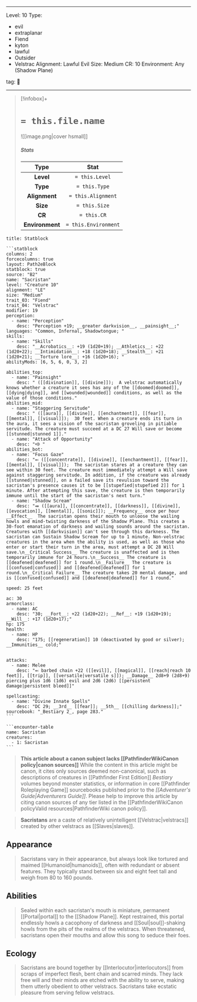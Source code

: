
---


Level: 10
Type:
- evil
- extraplanar
- Fiend
- kyton
- lawful
- Outsider
- Velstrac
Alignment: Lawful Evil
Size: Medium
CR: 10
Environment: Any (Shadow Plane)


tag: 👹

---

> [!infobox]+
> #  `= this.file.name`
> ![[image.png|cover hsmall]]
> ##### Stats
> Type | Stat |
> :---:|:---:|
> **Level** | `= this.Level` |
> **Type** | `= this.Type` |
> **Alignment** | `= this.Alignment` |
> **Size** | `= this.Size` |
> **CR** | `= this.CR` |
> **Environment** | `= this.Environment` |




````ad-info
title: Statblock

```statblock
columns: 2
forcecolumns: true
layout: Path2eBlock
statblock: true
source: "B2"
name: "Sacristan"
level: "Creature 10"
alignment: "LE"
size: "Medium"
trait_03: "Fiend"
trait_04: "Velstrac"
modifier: 19
perception:
  - name: "Perception"
    desc: "Perception +19; __greater darkvision__, __painsight__;"
languages: "Common, Infernal, Shadowtongue; "
skills:
  - name: "Skills"
    desc: "__Acrobatics__: +19 (1d20+19); __Athletics__: +22 (1d20+22); __Intimidation__: +18 (1d20+18); __Stealth__: +21 (1d20+21); __Torture lore__: +16 (1d20+16); "
abilityMods: [6, 5, 6, 0, 3, 2]

abilities_top:
  - name: "Painsight"
    desc: " ([[divination]], [[divine]]);  A velstrac automatically knows whether a creature it sees has any of the [[doomed|doomed]], [[dying|dying]], and [[wounded|wounded]] conditions, as well as the value of those conditions."
abilities_mid:
  - name: "Staggering Servitude"
    desc: " ([[aura]], [[divine]], [[enchantment]], [[fear]], [[mental]], [[visual]]);  30 feet. When a creature ends its turn in the aura, it sees a vision of the sacristan groveling in pitiable servitude. The creature must succeed at a DC 27 Will save or become [[stunned|stunned 1]]."
  - name: "Attack of Opportunity"
    desc: "⬲ "
abilities_bot:
  - name: "Focus Gaze"
    desc: "⬻ ([[concentrate]], [[divine]], [[enchantment]], [[fear]], [[mental]], [[visual]]);  The sacristan stares at a creature they can see within 30 feet. The creature must immediately attempt a Will save against staggering servitude. In addition, if the creature was already [[stunned|stunned]], on a failed save its revulsion toward the sacristan's presence causes it to be [[stupefied|stupefied 2]] for 1 minute. After attempting this save, the creature is then temporarily immune until the start of the sacristan's next turn."
  - name: "Shadow Scream"
    desc: "⬽ ([[aura]], [[concentrate]], [[darkness]], [[divine]], [[evocation]], [[mental]], [[sonic]]); __Frequency__ once per hour  __Effect__  The sacristan opens their mouth to unloose the wailing howls and mind-twisting darkness of the Shadow Plane. This creates a 30-foot emanation of darkness and wailing sounds around the sacristan. Creatures with [[darkvision]] can't see through this darkness. The sacristan can Sustain Shadow Scream for up to 1 minute. Non-velstrac creatures in the area when the ability is used, as well as those who enter or start their turn in the area, must attempt a DC 28 Will save.\n__Critical Success__ The creature is unaffected and is then temporarily immune for 24 hours.\n__Success__ The creature is [[deafened|deafened]] for 1 round.\n__Failure__ The creature is [[confused|confused]] and [[deafened|deafened]] for 1 round.\n__Critical Failure__ The creature takes 20 mental damage, and is [[confused|confused]] and [[deafened|deafened]] for 1 round."

speed: 25 feet

ac: 30
armorclass:
  - name: AC
    desc: "30; __Fort__: +22 (1d20+22); __Ref__: +19 (1d20+19); __Will__: +17 (1d20+17);"
hp: 175
health:
  - name: HP
    desc: "175; [[regeneration]] 10 (deactivated by good or silver); __Immunities__ cold;"


attacks:
  - name: Melee
    desc: "⬻ barbed chain +22 ([[evil]], [[magical]], [[reach|reach 10 feet]], [[trip]], [[versatile|versatile s]]); __Damage__ 2d8+9 (2d8+9) piercing plus 1d6 (1d6) evil and 2d6 (2d6) [[persistent damage|persistent bleed]]"

spellcasting:
  - name: "Divine Innate Spells"
    desc: "DC 29; __3rd__ [[fear]]; __5th__ [[chilling darkness]];"
sourcebook: "_Bestiary 2_, page 283."
```

```encounter-table
name: Sacristan
creatures:
  - 1: Sacristan
```

````







> **This article about a canon subject lacks [[PathfinderWikiCanon policy|canon sources]]**
While the content in this article might be canon, it cites only sources deemed non-canonical, such as descriptions of creatures in [[Pathfinder First Edition]] *Bestiary* volumes beyond monster statistics, or information in core [[Pathfinder Roleplaying Game]] sourcebooks published prior to the *[[Adventurer's Guide|Adventurers Guide]]*.
> Please help to improve this article by citing canon sources of any tier listed in the [[PathfinderWikiCanon policyValid resources|PathfinderWiki canon policy]].



> **Sacristans** are a caste of relatively unintelligent [[Velstrac|velstracs]] created by other velstracs as [[Slaves|slaves]].



## Appearance

> Sacristans vary in their appearance, but always look like tortured and maimed [[Humanoid|humanoids]], often with redundant or absent features. They typically stand between six and eight feet tall and weigh from 80 to 160 pounds.


## Abilities

> Sealed within each sacristan's mouth is miniature, permanent [[Portal|portal]] to the [[Shadow Plane]]. Kept restrained, this portal endlessly howls a cacophony of darkness and [[Soul|soul]]-shaking howls from the pits of the realms of the velstracs. When threatened, sacristans open their mouths and allow this song to seduce their foes.


## Ecology

> Sacristans are bound together by [[Interlocutor|interlocutors]] from scraps of imperfect flesh, bent chain and scarred minds. They lack free will and their minds are etched with the ability to serve, making them utterly obedient to other velstracs. Sacristans take ecstatic pleasure from serving fellow velstracs.










